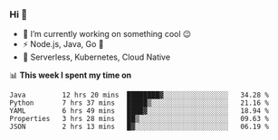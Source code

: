 ### Hi 👋

<!--
**nodejh/nodejh** is a ✨ _special_ ✨ repository because its `README.md` (this file) appears on your GitHub profile.

Here are some ideas to get you started:

- 🔭 I’m currently working on ...
- 🌱 I’m currently learning ...
- 👯 I’m looking to collaborate on ...
- 🤔 I’m looking for help with ...
- 💬 Ask me about ...
- 📫 How to reach me: ...
- 😄 Pronouns: ...
- ⚡ Fun fact: ...
-->

- 🔭 I’m currently working on something cool :wink:
- ⚡ Node.js, Java, Go :thought_balloon:
- 🤖 Serverless, Kubernetes, Cloud Native

📊 **This week I spent my time on**

<!--START_SECTION:waka-->
```text
Java         12 hrs 20 mins  ████████▓░░░░░░░░░░░░░░░░   34.28 % 
Python       7 hrs 37 mins   █████▒░░░░░░░░░░░░░░░░░░░   21.16 % 
YAML         6 hrs 49 mins   ████▓░░░░░░░░░░░░░░░░░░░░   18.94 % 
Properties   3 hrs 28 mins   ██▒░░░░░░░░░░░░░░░░░░░░░░   09.63 % 
JSON         2 hrs 13 mins   █▓░░░░░░░░░░░░░░░░░░░░░░░   06.19 % 
```
<!--END_SECTION:waka-->


<!--
:traffic_light: **Visitors**

![visitors](https://visitor-badge.glitch.me/badge?page_id=nodejh.nodejh)
-->
